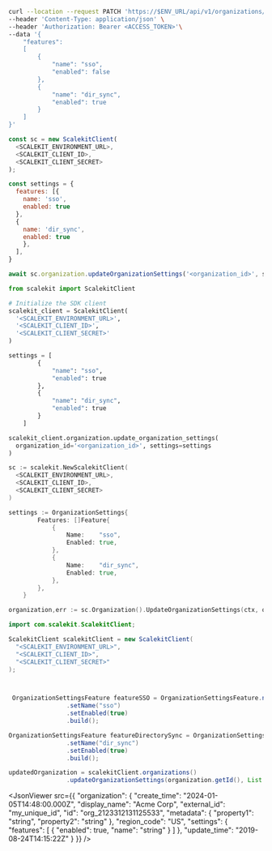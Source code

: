 <CodeWithHeader method="patch" endpoint="/api/v1/organizations/{organization_id}/settings">
<Tabs groupId="tech-stack" querystring>
<TabItem value="curl" label="cURL">

```bash showLineNumbers
curl --location --request PATCH 'https://$ENV_URL/api/v1/organizations/{organizations_id}/settings' \
--header 'Content-Type: application/json' \
--header 'Authorization: Bearer <ACCESS_TOKEN>'\
--data '{
    "features":
    [
        {
            "name": "sso",
            "enabled": false
        },
        {
            "name": "dir_sync",
            "enabled": true
        }
    ]
}'
```

</TabItem>
<TabItem value="nodejs" label="Node.js">

```js showLineNumbers
const sc = new ScalekitClient(
  <SCALEKIT_ENVIRONMENT_URL>,
  <SCALEKIT_CLIENT_ID>,
  <SCALEKIT_CLIENT_SECRET>
);

const settings = {
  features: [{
    name: 'sso',
    enabled: true
  },
  {
    name: 'dir_sync',
    enabled: true
    },
  ],
}

await sc.organization.updateOrganizationSettings('<organization_id>', settings);
```

</TabItem>
<TabItem value="py" label="Python">

```python showLineNumbers
from scalekit import ScalekitClient

# Initialize the SDK client
scalekit_client = ScalekitClient(
  '<SCALEKIT_ENVIRONMENT_URL>',
  '<SCALEKIT_CLIENT_ID>',
  '<SCALEKIT_CLIENT_SECRET>'
)

settings = [
        {
            "name": "sso",
            "enabled": true
        },
        {
            "name": "dir_sync",
            "enabled": true
        }
    ]

scalekit_client.organization.update_organization_settings(
  organization_id='<organization_id>', settings=settings
)
```

</TabItem>
<TabItem value="golang" label="Go">

```go showLineNumbers
sc := scalekit.NewScalekitClient(
  <SCALEKIT_ENVIRONMENT_URL>,
  <SCALEKIT_CLIENT_ID>,
  <SCALEKIT_CLIENT_SECRET>
)

settings := OrganizationSettings{
		Features: []Feature{
			{
				Name:    "sso",
				Enabled: true,
			},
			{
				Name:    "dir_sync",
				Enabled: true,
			},
		},
	}

organization,err := sc.Organization().UpdateOrganizationSettings(ctx, organizationId, settings)
```

</TabItem>

<TabItem value="java" label="Java">

```java showLineNumbers
import com.scalekit.ScalekitClient;

ScalekitClient scalekitClient = new ScalekitClient(
  "<SCALEKIT_ENVIRONMENT_URL>",
  "<SCALEKIT_CLIENT_ID>",
  "<SCALEKIT_CLIENT_SECRET>"
);



 OrganizationSettingsFeature featureSSO = OrganizationSettingsFeature.newBuilder()
                .setName("sso")
                .setEnabled(true)
                .build();

OrganizationSettingsFeature featureDirectorySync = OrganizationSettingsFeature.newBuilder()
                .setName("dir_sync")
                .setEnabled(true)
                .build();

updatedOrganization = scalekitClient.organizations()
                .updateOrganizationSettings(organization.getId(), List.of(featureSSO, featureDirectorySync));
```

</TabItem>

</Tabs>
</CodeWithHeader>
<CodeWithHeader title="Response">

<JsonViewer src={{
  "organization": {
    "create_time": "2024-01-05T14:48:00.000Z",
    "display_name": "Acme Corp",
    "external_id": "my_unique_id",
    "id": "org_2123312131125533",
    "metadata": {
      "property1": "string",
      "property2": "string"
    },
    "region_code": "US",
    "settings": {
      "features": [
        {
          "enabled": true,
          "name": "string"
        }
      ]
    },
    "update_time": "2019-08-24T14:15:22Z"
  }
}} />

</CodeWithHeader>
